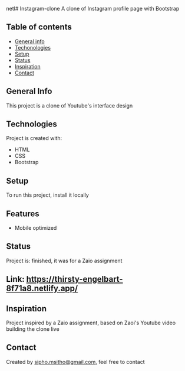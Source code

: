 netl# Instagram-clone
A clone of Instagram profile page with Bootstrap

## Table of contents

* [General info](#general-info)
* [Techonologies](#technologies)
* [Setup](#setup)
* [Status](#status)
* [Inspiration](#inspiration)
* [Contact](#contact)


## General Info
This project is a clone of Youtube's interface design


## Technologies
Project is created with:
* HTML
* CSS
* Bootstrap

## Setup
To run this project, install it locally 

## Features
* Mobile optimized


## Status
Project is: finished, it was for a Zaio assignment


## Link: https://thirsty-engelbart-8f71a8.netlify.app/


## Inspiration
Project inspired by a Zaio assignment, based on Zaoi's Youtube video building the clone live


## Contact
Created by sipho.msitho@gmail.com, feel free to contact
